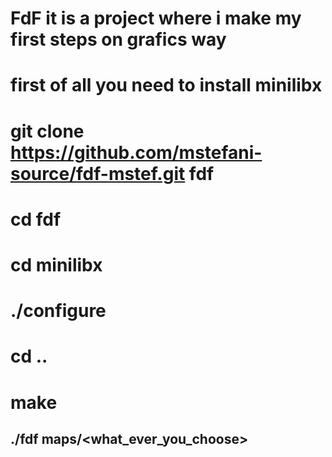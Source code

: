 # FdF it is a project where i make my first steps on grafics way
# first of all you need to install minilibx
# git clone https://github.com/mstefani-source/fdf-mstef.git fdf
# cd fdf
# cd minilibx
# ./configure
# cd ..
# make 

## ./fdf maps/<what_ever_you_choose>
